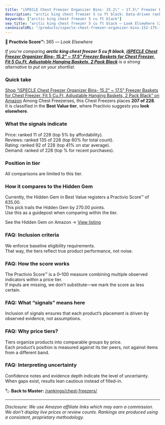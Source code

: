 ```yaml
---
title: "iSPECLE Chest Freezer Organizer Bins- 15.2\" ~ 17.5\" Freezer Baskets for Chest Freezer, Fit 5 Cu.Ft, Adjustable Hanging Baskets, 2 Pack Black"
description: "arctic king chest freezer 5 cu ft black: Data-driven ranking using the Practivio Score™. Positioned by quality, value, demand, findability, momentum."
keywords: ["arctic king chest freezer 5 cu ft black"]
seo_title: "arctic king chest freezer 5 cu ft black — Look Elsewhere (2025)"
canonicalURL: "/products/ispecle-chest-freezer-organizer-bins-152-175-freezer-baskets-for-chest-freezer-fit-5-cuft-adjustable-hanging-baskets-2-pack-black-B0D81722DZ/"
---
```


**🚫 Practivio Score™:** 365 — _Look Elsewhere_


*If you're comparing **arctic king chest freezer 5 cu ft black**, **[iSPECLE Chest Freezer Organizer Bins- 15.2" ~ 17.5" Freezer Baskets for Chest Freezer, Fit 5 Cu.Ft, Adjustable Hanging Baskets, 2 Pack Black](https://www.amazon.com/dp/B0D81722DZ?tag=practivio-20)** is a strong alternative to put on your shortlist.*
### Quick take
[Shop “iSPECLE Chest Freezer Organizer Bins- 15.2" ~ 17.5" Freezer Baskets for Chest Freezer, Fit 5 Cu.Ft, Adjustable Hanging Baskets, 2 Pack Black” on Amazon](https://www.amazon.com/dp/B0D81722DZ?tag=practivio-20)
Among Chest Freezerses, this Chest Freezers places **207 of 228**.  
It is classified in the **Best Value tier**, where Practivio suggests you **look elsewhere**.

### What the signals indicate
Price: ranked 11 of 228 (top 5% by affordability).  
Reviews: ranked 135 of 228 (top 60% for total count).  
Rating: ranked 92 of 228 (top 41% on star average).  
Demand: ranked  of 228 (top % for recent purchases).

### Position in tier
All comparisons are limited to this tier.

### How it compares to the Hidden Gem
Currently, the Hidden Gem in Best Value registers a Practivio Score™ of 635.00.  
This pick trails the Hidden Gem by 270.00 points.  
Use this as a guidepost when comparing within the tier.  

See the Hidden Gem on Amazon → [View listing](https://www.amazon.com/dp/B07H463Q6Y?tag=practivio-20)

### FAQ: Inclusion criteria
We enforce baseline eligibility requirements.  
That way, the tiers reflect true product performance, not noise.

### FAQ: How the score works
The Practivio Score™ is a 0–100 measure combining multiple observed indicators within a price tier.  
If inputs are missing, we don’t substitute—we mark the score as less certain.

### FAQ: What “signals” means here
Inclusion of signals ensures that each product’s placement is driven by observed evidence, not assumptions.

### FAQ: Why price tiers?
Tiers organize products into comparable groups by price.  
Each product’s position is measured against its tier peers, not against items from a different band.

### FAQ: Interpreting uncertainty
Confidence notes and evidence depth indicate the level of uncertainty.  
When gaps exist, results lean cautious instead of filled-in.


🏷️ **Back to Master:** [/rankings/chest-freezers/](/rankings/chest-freezers/)

---
_Disclosure: We use Amazon affiliate links which may earn a commission. We don’t display live prices or review counts. Rankings are produced using a consistent, proprietary methodology._
